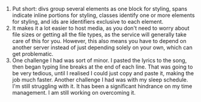 1. Put short: divs group several elements as one block for styling, spans indicate
inline portions for styling, classes identify one or more elements for styling,
and ids are identifiers exclusive to each element.
2. It makes it a lot easier to host media, as you don't need to worry about file
sizes or getting all the file types, as the service will generally take care of
this for you. However, this also means you have to depend on another server
instead of just depending solely on your own, which can get problematic.
3. One challenge I had was sort of minor. I pasted the lyrics to the song, then
began typing line breaks at the end of each line. That was going to be very
tedious, until I realised I could just copy and paste it, making the job much
faster. Another challenge I had was with my sleep schedule. I'm still struggling
with it. It has been a significant hindrance on my time management. I am still
working on overcoming it.
